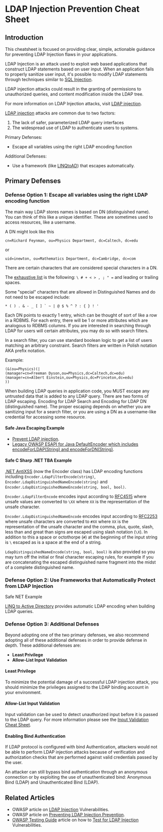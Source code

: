 # LDAP Injection Prevention Cheat Sheet

## Introduction

This cheatsheet is focused on providing clear, simple, actionable guidance for preventing LDAP Injection flaws in your applications.

LDAP Injection is an attack used to exploit web based applications that construct LDAP statements based on user input. When an application fails to properly sanitize user input, it's possible to modify LDAP statements through techniques similar to [SQL Injection](https://owasp.org/www-community/attacks/SQL_Injection).

LDAP injection attacks could result in the granting of permissions to unauthorized queries, and content modification inside the LDAP tree.

For more information on LDAP Injection attacks, visit [LDAP injection](https://owasp.org/www-community/attacks/LDAP_Injection).

[LDAP injection](https://owasp.org/www-community/attacks/LDAP_Injection) attacks are common due to two factors:

1. The lack of safer, parameterized LDAP query interfaces
2. The widespread use of LDAP to authenticate users to systems.

Primary Defenses:

- Escape all variables using the right LDAP encoding function

Additional Defenses:

- Use a framework (like [LINQtoAD](https://archive.codeplex.com/?p=linqtoad)) that escapes automatically.

## Primary Defenses

### Defense Option 1: Escape all variables using the right LDAP encoding function

The main way LDAP stores names is based on DN (distinguished name). You can think of this like a unique identifier. These are sometimes used to access resources, like a username.

A DN might look like this

`cn=Richard Feynman, ou=Physics Department, dc=Caltech, dc=edu`

or

`uid=inewton, ou=Mathematics Department, dc=Cambridge, dc=com`

There are certain characters that are considered special characters in a DN.

The [exhaustive list](https://ldapwiki.com/wiki/DN%20Escape%20Values) is the following: `\ # + < > , ; " =` and leading or trailing spaces.

Some "special" characters that are allowed in Distinguished Names and do not need to be escaped include:

```text
* ( ) . & - _ [ ] ` ~ | @ $ % ^ ? : { } ! '
```

Each DN points to exactly 1 entry, which can be thought of sort of like a row in a RDBMS. For each entry, there will be 1 or more attributes which are analogous to RDBMS columns. If you are interested in searching through LDAP for users will certain attributes, you may do so with search filters.

In a search filter, you can use standard boolean logic to get a list of users matching an arbitrary constraint. Search filters are written in Polish notation AKA prefix notation.

Example:

```text
(&(ou=Physics)(|
(manager=cn=Freeman Dyson,ou=Physics,dc=Caltech,dc=edu)
(manager=cn=Albert Einstein,ou=Physics,dc=Princeton,dc=edu)
))
```

When building LDAP queries in application code, you MUST escape any untrusted data that is added to any LDAP query. There are two forms of LDAP escaping. Encoding for LDAP Search and Encoding for LDAP DN (distinguished name). The proper escaping depends on whether you are sanitizing input for a search filter, or you are using a DN as a username-like credential for accessing some resource.

#### Safe Java Escaping Example

- [Prevent LDAP injection](https://wiki.sei.cmu.edu/confluence/spaces/flyingpdf/pdfpageexport.action?pageId=88487534).
- [Legacy OWASP ESAPI for Java DefaultEncoder which includes encodeForLDAP(String) and encodeForDN(String)](https://github.com/ESAPI/esapi-java-legacy/blob/develop/src/main/java/org/owasp/esapi/reference/DefaultEncoder.java).

#### Safe C Sharp .NET TBA Example

[.NET AntiXSS](https://blogs.msdn.microsoft.com/securitytools/2010/09/30/antixss-4-0-released/) (now the Encoder class) has LDAP encoding functions including `Encoder.LdapFilterEncode(string)`, `Encoder.LdapDistinguishedNameEncode(string)` and `Encoder.LdapDistinguishedNameEncode(string, bool, bool)`.

`Encoder.LdapFilterEncode` encodes input according to [RFC4515](https://tools.ietf.org/search/rfc4515) where unsafe values are converted to `\XX` where `XX` is the representation of the unsafe character.

`Encoder.LdapDistinguishedNameEncode` encodes input according to [RFC2253](https://tools.ietf.org/html/rfc2253) where unsafe characters are converted to `#XX` where `XX` is the representation of the unsafe character and the comma, plus, quote, slash, less than and great than signs are escaped using slash notation (`\X`). In addition to this a space or octothorpe (`#`) at the beginning of the input string is `\` escaped as is a space at the end of a string.

`LdapDistinguishedNameEncode(string, bool, bool)` is also provided so you may turn off the initial or final character escaping rules, for example if you are concatenating the escaped distinguished name fragment into the midst of a complete distinguished name.

### Defense Option 2: Use Frameworks that Automatically Protect from LDAP Injection

Safe NET Example

[LINQ to Active Directory](https://linqtoad.codeplex.com) provides automatic LDAP encoding when building LDAP queries.

### Defense Option 3: Additional Defenses

Beyond adopting one of the two primary defenses, we also recommend adopting all of these additional defenses in order to provide defense in depth. These additional defenses are:

- **Least Privilege**
- **Allow-List Input Validation**

#### Least Privilege

To minimize the potential damage of a successful LDAP injection attack, you should minimize the privileges assigned to the LDAP binding account in your environment.

#### Allow-List Input Validation

Input validation can be used to detect unauthorized input before it is passed to the LDAP query. For more information please see the [Input Validation Cheat Sheet](Input_Validation_Cheat_Sheet.md).

#### Enabling Bind Authentication

If LDAP protocol is configured with bind Authentication, attackers would not be able to perform LDAP injection attacks because of verification 
and authorization checks that are performed against valid credentials passed by the user.

An attacker can still bypass bind authentication through an anonymous connection or by exploiting the use of unauthenticated bind: Anonymous Bind (LDAP) and Unauthenticated Bind (LDAP).
## Related Articles

- OWASP article on [LDAP Injection](https://owasp.org/www-community/attacks/LDAP_Injection) Vulnerabilities.
- OWASP article on [Preventing LDAP Injection Prevention](https://cheatsheetseries.owasp.org/cheatsheets/LDAP_Injection_Prevention_Cheat_Sheet.html).
- [OWASP Testing Guide](https://owasp.org/www-project-web-security-testing-guide/) article on how to [Test for LDAP Injection](https://owasp.org/www-project-web-security-testing-guide/stable/4-Web_Application_Security_Testing/07-Input_Validation_Testing/06-Testing_for_LDAP_Injection.html) Vulnerabilities.
